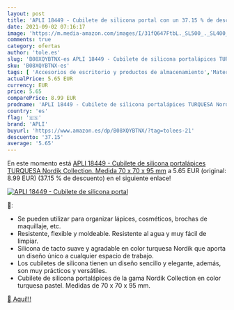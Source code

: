 ```yaml
---
layout: post
title: 'APLI 18449 - Cubilete de silicona portal con un 37.15 % de descuento'
date: 2021-09-02 07:16:17
image: 'https://m.media-amazon.com/images/I/31fQ647FtbL._SL500_._SL400_.jpg'
comments: true
category: ofertas
author: 'tole.es'
slug: 'B08XQYBTNX-es APLI 18449 - Cubilete de silicona portalápices TURQUESA...'
sku: 'B08XQYBTNX-es'
tags: [ 'Accesorios de escritorio y productos de almacenamiento','Material de oficina','Materiales, organizadores y dispensadores de escritorio','Oficina y papelería','Portalápices','apli', ]
actualPrice: 5.65 EUR
currency: EUR
price: 5.65
comparePrice: 8.99 EUR
prodname: 'APLI 18449 - Cubilete de silicona portalápices TURQUESA Nordik Collection. Medida 70 x 70 x 95 mm'
country: 'es'
flag: '🇪🇸'
brand: 'APLI'
buyurl: 'https://www.amazon.es/dp/B08XQYBTNX/?tag=tolees-21'
descuento: '37.15'
average: '5.65'
---
```


En este momento está [APLI 18449 - Cubilete de silicona portalápices TURQUESA Nordik Collection. Medida 70 x 70 x 95 mm](https://www.amazon.es/dp/B08XQYBTNX/?tag=tolees-21) a 5.65 EUR (original: 8.99 EUR) (37.15 %  de descuento) en el siguiente enlace!

[![APLI 18449 - Cubilete de silicona portal](https://m.media-amazon.com/images/I/31fQ647FtbL._SL500_._SL400_.jpg)](https://www.amazon.es/dp/B08XQYBTNX/?tag=tolees-21)

🔎:

- Se pueden utilizar para organizar lápices, cosméticos, brochas de maquillaje, etc.
- Resistente, flexible y moldeable. Resistente al agua y muy fácil de limpiar.
- Silicona de tacto suave y agradable en color turquesa Nordik que aporta un diseño único a cualquier espacio de trabajo.
- Los cubiletes de silicona tienen un diseño sencillo y elegante, además, son muy prácticos y versátiles.
- Cubilete de silicona portalápices de la gama Nordik Collection en color turquesa pastel. Medidas de 70 x 70 x 95 mm.

[🛒 Aquí!!!](https://www.amazon.es/dp/B08XQYBTNX/?tag=tolees-21)
